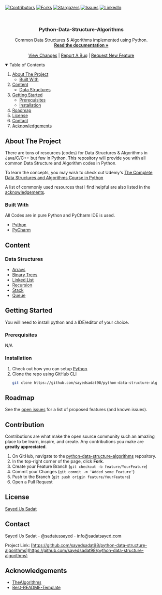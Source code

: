 
[![Contributors][contributors-shield]][contributors-url]
[![Forks][forks-shield]][forks-url]
[![Stargazers][stars-shield]][stars-url]
[![Issues][issues-shield]][issues-url]
[![LinkedIn][linkedin-shield]][linkedin-url]



<!-- PROJECT INFORMATION -->
<br />
<p align="center">
  <h3 align="center">Python-Data-Structure-Algorithms</h3>

  <p align="center">
    Common Data Structures & Algorithms implemented using Python.
    <br />
    <a href="https://github.com/sayedsadat98/python-data-structure-algorithms/blob/main/README.md"><strong>Read the documentation »</strong></a>
    <br />
    <br />
    <a href="https://github.com/sayedsadat98/python-data-structure-algorithms/pulls">View Changes</a>
    |
    <a href="https://github.com/sayedsadat98/python-data-structure-algorithms/issues">Report A Bug</a>
    |
    <a href="https://github.com/sayedsadat98/python-data-structure-algorithms/issues">Request New Feature</a>
  </p>
</p>



<!-- TABLE OF CONTENTS -->
<details open="open">
  <summary>Table of Contents</summary>
  <ol>
    <li>
      <a href="#about-the-project">About The Project</a>
      <ul>
        <li><a href="#built-with">Built With</a></li>
      </ul>
    </li>
    <li>
      <a href="#content">Content</a>
      <ul>
        <li><a href="#data-structures">Data Structures</a></li>
      </ul>
    </li>
    <li>
      <a href="#getting-started">Getting Started</a>
      <ul>
        <li><a href="#prerequisites">Prerequisites</a></li>
        <li><a href="#installation">Installation</a></li>
      </ul>
    </li>
    <li><a href="#roadmap">Roadmap</a></li>
    <li><a href="#license">License</a></li>
    <li><a href="#contact">Contact</a></li>
    <li><a href="#acknowledgements">Acknowledgements</a></li>
  </ol>
</details>



<!-- ABOUT THE REPOSITORY -->
## About The Project

There are tons of resources (codes) for Data Structures & Algorithms in Java/C/C++ but few in Python. This repository will provide you with all common Data Structure and Algorithm codes in Python.

To learn the concepts, you may wish to check out Udemy's [The Complete Data Structures and Algorithms Course in Python](https://www.udemy.com/course/data-structures-and-algorithms-bootcamp-in-python/)

A list of commonly used resources that I find helpful are also listed in the [acknowledgements](#acknowledgements).

### Built With

All Codes are in pure Python and PyCharm IDE is used. 
* [Python](https://www.python.org/)
* [PyCharm](https://www.jetbrains.com/pycharm/download/)


<!-- CONTENT -->
## Content

### Data Structures
* [Arrays](https://github.com/sayedsadat98/python-data-structure-algorithms/tree/main/Arrays)
* [Binary Trees](https://github.com/sayedsadat98/python-data-structure-algorithms/tree/main/BinaryTrees)
* [Linked List](https://github.com/sayedsadat98/python-data-structure-algorithms/tree/main/Linked%20List)
* [Recursion](https://github.com/sayedsadat98/python-data-structure-algorithms/tree/main/Recursion)
* [Stack](https://github.com/sayedsadat98/python-data-structure-algorithms/tree/main/Stack)
* [Queue](https://github.com/sayedsadat98/python-data-structure-algorithms/tree/main/Queue)

<!-- GETTING STARTED -->
## Getting Started

You will need to install python and a IDE/editor of your choice. 

### Prerequisites

N/A

### Installation

1. Check out how you can setup [Python](https://realpython.com/installing-python/).
2. Clone the repo using GitHub CLI
   ```sh
   git clone https://github.com/sayedsadat98/python-data-structure-algorithms.git
   ```

<!-- ROADMAP -->
## Roadmap

See the [open issues](https://github.com/sayedsadat98/python-data-structure-algorithms/issues) for a list of proposed features (and known issues).

<!-- CONTRIBUTING -->
## Contribution

Contributions are what make the open source community such an amazing place to be learn, inspire, and create. Any contributions you make are **greatly appreciated**.

1. On GitHub, navigate to the [python-data-structure-algorithms](https://github.com/sayedsadat98/python-data-structure-algorithms) repository.
2. In the top-right corner of the page, click **Fork**.
3. Create your Feature Branch (`git checkout -b feature/YourFeature`)
4. Commit your Changes (`git commit -m 'Added some Feature'`)
5. Push to the Branch (`git push origin feature/YourFeature`)
6. Open a Pull Request


<!-- LICENSE -->
## License

[Sayed Us Sadat](https://sadatsayed.com)



<!-- CONTACT -->
## Contact

Sayed Us Sadat - [@sadatussayed](https://twitter.com/sadatussayed) - info@sadatsayed.com

Project Link: [https://github.com/sayedsadat98/python-data-structure-algorithms](https://github.com/sayedsadat98/python-data-structure-algorithms)



<!-- ACKNOWLEDGEMENTS -->
## Acknowledgements
* [TheAlgorithms](https://the-algorithms.com/)
* [Best-README-Template](https://github.com/othneildrew/Best-README-Template)

<!-- MARKDOWN LINKS & IMAGES -->
<!-- https://www.markdownguide.org/basic-syntax/#reference-style-links -->
[contributors-shield]: https://img.shields.io/github/contributors/sayedsadat98/python-data-structure-algorithms.svg?style=for-the-badge
[contributors-url]: https://github.com/sayedsadat98/python-data-structure-algorithms/graphs/contributors
[forks-shield]: https://img.shields.io/github/forks/sayedsadat98/python-data-structure-algorithms.svg?style=for-the-badge
[forks-url]: https://github.com/sayedsadat98/python-data-structure-algorithms/network/members
[stars-shield]: https://img.shields.io/github/stars/sayedsadat98/python-data-structure-algorithms.svg?style=for-the-badge
[stars-url]: https://github.com/sayedsadat98/python-data-structure-algorithms/stargazers
[issues-shield]: https://img.shields.io/github/issues/sayedsadat98/python-data-structure-algorithms.svg?style=for-the-badge
[issues-url]: https://github.com/sayedsadat98/python-data-structure-algorithms/issues
[linkedin-shield]: https://img.shields.io/badge/-LinkedIn-black.svg?style=for-the-badge&logo=linkedin&colorB=555
[linkedin-url]: https://www.linkedin.com/in/sayedsadat/
[product-screenshot]: images/screenshot.png
